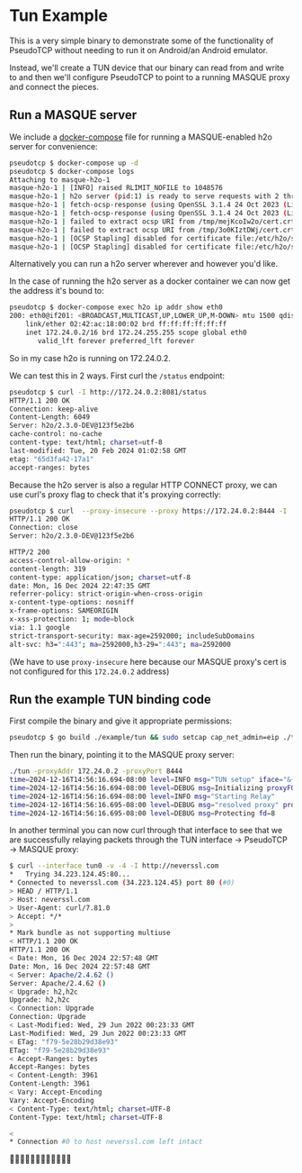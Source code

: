 # Tun Example

This is a very simple binary to demonstrate some of the functionality of PseudoTCP without needing to run it on Android/an Android emulator.

Instead, we'll create a TUN device that our binary can read from and write to and then we'll configure PseudoTCP to point to a running MASQUE proxy and connect the pieces.

## Run a MASQUE server

We include a [docker-compose](../../docker-compose.yml) file for running a MASQUE-enabled h2o server for convenience:
```sh
pseudotcp $ docker-compose up -d
pseudotcp $ docker-compose logs
Attaching to masque-h2o-1
masque-h2o-1 | [INFO] raised RLIMIT_NOFILE to 1048576
masque-h2o-1 | h2o server (pid:1) is ready to serve requests with 2 threads
masque-h2o-1 | fetch-ocsp-response (using OpenSSL 3.1.4 24 Oct 2023 (Library: OpenSSL 3.1.4 24 Oct 2023))
masque-h2o-1 | fetch-ocsp-response (using OpenSSL 3.1.4 24 Oct 2023 (Library: OpenSSL 3.1.4 24 Oct 2023))
masque-h2o-1 | failed to extract ocsp URI from /tmp/mejKcoIw2o/cert.crt
masque-h2o-1 | failed to extract ocsp URI from /tmp/3o0KIztDWj/cert.crt
masque-h2o-1 | [OCSP Stapling] disabled for certificate file:/etc/h2o/server.crt
masque-h2o-1 | [OCSP Stapling] disabled for certificate file:/etc/h2o/server.crt
```

Alternatively you can run a h2o server wherever and however you'd like.

In the case of running the h2o server as a docker container we can now get the address it's bound to:

```sh
pseudotcp $ docker-compose exec h2o ip addr show eth0
200: eth0@if201: <BROADCAST,MULTICAST,UP,LOWER_UP,M-DOWN> mtu 1500 qdisc noqueue state UP 
    link/ether 02:42:ac:18:00:02 brd ff:ff:ff:ff:ff:ff
    inet 172.24.0.2/16 brd 172.24.255.255 scope global eth0
       valid_lft forever preferred_lft forever
```

So in my case h2o is running on 172.24.0.2.

We can test this in 2 ways. First curl the `/status` endpoint:
```sh
pseudotcp $ curl -I http://172.24.0.2:8081/status
HTTP/1.1 200 OK
Connection: keep-alive
Content-Length: 6049
Server: h2o/2.3.0-DEV@123f5e2b6
cache-control: no-cache
content-type: text/html; charset=utf-8
last-modified: Tue, 20 Feb 2024 01:02:58 GMT
etag: "65d3fa42-17a1"
accept-ranges: bytes
```

Because the h2o server is also a regular HTTP CONNECT proxy, we can use curl's proxy flag to check that it's proxying correctly:
```sh
pseudotcp $ curl  --proxy-insecure --proxy https://172.24.0.2:8444 -I  https://ipinfo.io
HTTP/1.1 200 OK
Connection: close
Server: h2o/2.3.0-DEV@123f5e2b6

HTTP/2 200 
access-control-allow-origin: *
content-length: 319
content-type: application/json; charset=utf-8
date: Mon, 16 Dec 2024 22:47:35 GMT
referrer-policy: strict-origin-when-cross-origin
x-content-type-options: nosniff
x-frame-options: SAMEORIGIN
x-xss-protection: 1; mode=block
via: 1.1 google
strict-transport-security: max-age=2592000; includeSubDomains
alt-svc: h3=":443"; ma=2592000,h3-29=":443"; ma=2592000
```
(We have to use `proxy-insecure` here because our MASQUE proxy's cert is not configured for this `172.24.0.2` address)


## Run the example TUN binding code

First compile the binary and give it appropriate permissions:
```sh
pseudotcp $ go build ./example/tun && sudo setcap cap_net_admin=eip ./tun
```

Then run the binary, pointing it to the MASQUE proxy server:

```sh
./tun -proxyAddr 172.24.0.2 -proxyPort 8444
time=2024-12-16T14:56:16.694-08:00 level=INFO msg="TUN setup" iface="&{isTAP:false ReadWriteCloser:0xc00006e088 name:tun0}"
time=2024-12-16T14:56:16.694-08:00 level=DEBUG msg=Initializing proxyFQDN=172.24.0.2
time=2024-12-16T14:56:16.694-08:00 level=INFO msg="Starting Relay"
time=2024-12-16T14:56:16.695-08:00 level=DEBUG msg="resolved proxy" proxyAddr=172.24.0.2:8444
time=2024-12-16T14:56:16.695-08:00 level=DEBUG msg=Protecting fd=8
```

In another terminal you can now curl through that interface to see that we are successfully relaying packets through the TUN interface -> PseudoTCP -> MASQUE proxy:
```sh
$ curl --interface tun0 -v -4 -I http://neverssl.com
*   Trying 34.223.124.45:80...
* Connected to neverssl.com (34.223.124.45) port 80 (#0)
> HEAD / HTTP/1.1
> Host: neverssl.com
> User-Agent: curl/7.81.0
> Accept: */*
> 
* Mark bundle as not supporting multiuse
< HTTP/1.1 200 OK
HTTP/1.1 200 OK
< Date: Mon, 16 Dec 2024 22:57:48 GMT
Date: Mon, 16 Dec 2024 22:57:48 GMT
< Server: Apache/2.4.62 ()
Server: Apache/2.4.62 ()
< Upgrade: h2,h2c
Upgrade: h2,h2c
< Connection: Upgrade
Connection: Upgrade
< Last-Modified: Wed, 29 Jun 2022 00:23:33 GMT
Last-Modified: Wed, 29 Jun 2022 00:23:33 GMT
< ETag: "f79-5e28b29d38e93"
ETag: "f79-5e28b29d38e93"
< Accept-Ranges: bytes
Accept-Ranges: bytes
< Content-Length: 3961
Content-Length: 3961
< Vary: Accept-Encoding
Vary: Accept-Encoding
< Content-Type: text/html; charset=UTF-8
Content-Type: text/html; charset=UTF-8

< 
* Connection #0 to host neverssl.com left intact 
```

🎉🎉🎉🎉🎉🎉🎉🎉🎉🎉🎉🎉
